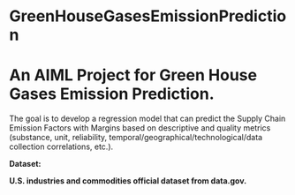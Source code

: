 # GreenHouseGasesEmissionPrediction
<h1>An AIML Project for Green House Gases Emission Prediction.</h1>

<p>The goal is to develop a regression model that can predict the Supply Chain Emission Factors with Margins based on descriptive and quality metrics (substance, unit, reliability, temporal/geographical/technological/data collection correlations, etc.).</p>

<b>Dataset:
<p>U.S. industries and commodities official dataset from data.gov.</p>
